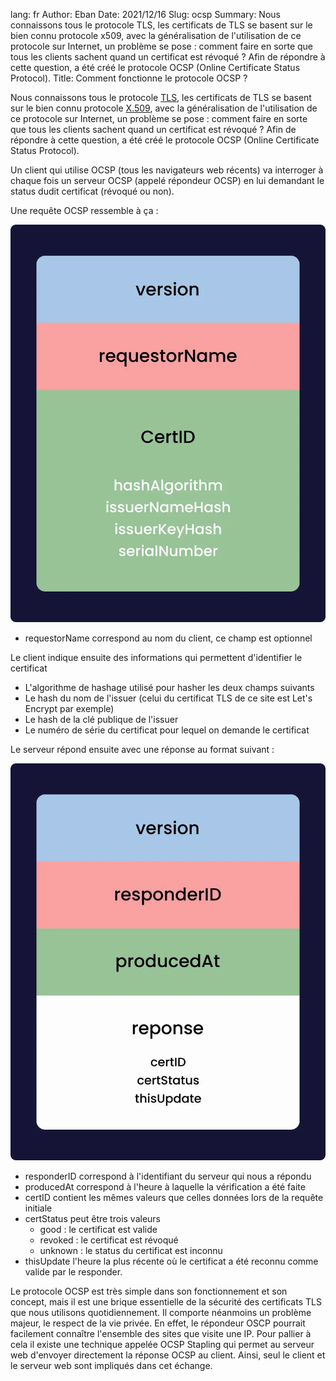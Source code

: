 lang: fr
Author: Eban
Date: 2021/12/16
Slug: ocsp
Summary: Nous connaissons tous le protocole TLS, les certificats de TLS se basent sur le bien connu protocole x509, avec la généralisation de l'utilisation de ce protocole sur Internet, un problème se pose : comment faire en sorte que tous les clients sachent quand un certificat est révoqué ? Afin de répondre à cette question, a été créé le protocole OCSP (Online Certificate Status Protocol).
Title: Comment fonctionne le protocole OCSP ?

Nous connaissons tous le protocole [TLS](https://ilearned.eu/tls.html), les certificats de TLS se basent sur le bien connu protocole [X.509](https://fr.wikipedia.org/wiki/X.509), avec la généralisation de l'utilisation de ce protocole sur Internet, un problème se pose : comment faire en sorte que tous les clients sachent quand un certificat est révoqué ? Afin de répondre à cette question, a été créé le protocole OCSP (Online Certificate Status Protocol).

Un client qui utilise OCSP (tous les navigateurs web récents) va interroger à chaque fois un serveur OCSP (appelé répondeur OCSP) en lui demandant le status dudit certificat (révoqué ou non).

Une requête OCSP ressemble à ça :

![Requête du client OCSP](/static/img/ocsp/ocsp_request.webp)

- requestorName correspond au nom du client, ce champ est optionnel

Le client indique ensuite des informations qui permettent d'identifier le certificat

- L'algorithme de hashage utilisé pour hasher les deux champs suivants
- Le hash du nom de l'issuer (celui du certificat TLS de ce site est Let's Encrypt par exemple)
- Le hash de la clé publique de l'issuer
- Le numéro de série du certificat pour lequel on demande le certificat

Le serveur répond ensuite avec une réponse au format suivant :

![Réponse du server OCSP](/static/img/ocsp/ocsp_response.webp)

- responderID correspond à l'identifiant du serveur qui nous a répondu
- producedAt correspond à l'heure à laquelle la vérification a été faite
- certID contient les mêmes valeurs que celles données lors de la requête initiale
- certStatus peut être trois valeurs
    - good : le certificat est valide
    - revoked : le certificat est révoqué
    - unknown : le status du certificat est inconnu
- thisUpdate l'heure la plus récente où le certificat a été reconnu comme valide par le responder.

Le protocole OCSP est très simple dans son fonctionnement et son concept, mais il est une brique essentielle de la sécurité des certificats TLS que nous utilisons quotidiennement. Il comporte néanmoins un problème majeur, le respect de la vie privée. En effet, le répondeur OSCP pourrait facilement connaître l'ensemble des sites que visite une IP. Pour pallier à cela il existe une technique appelée OCSP Stapling qui permet au serveur web d'envoyer directement la réponse OCSP au client. Ainsi, seul le client et le serveur web sont impliqués dans cet échange.
